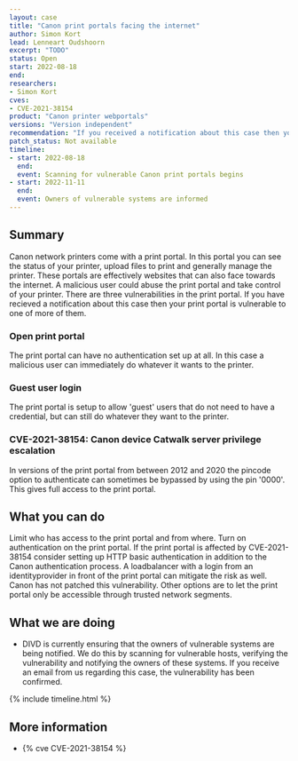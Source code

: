 ```yaml
---
layout: case
title: "Canon print portals facing the internet"
author: Simon Kort
lead: Lenneart Oudshoorn
excerpt: "TODO"
status: Open
start: 2022-08-18
end: 
researchers:
- Simon Kort
cves: 
- CVE-2021-38154
product: "Canon printer webportals"
versions: "Version independent"
recommendation: "If you received a notification about this case then your Canon print portal was detected as having one, or more, of the three vulnerabilities listed below. DIVD recommends to shield Canon print portals from the internet through a proxy, extra login or by not facing the portal towards the internet. Canon does not provide guidance, nor will it fix the CVE that is associated with one of the vulnerabilities."
patch_status: Not available
timeline:
- start: 2022-08-18
  end:
  event: Scanning for vulnerable Canon print portals begins
- start: 2022-11-11
  end:
  event: Owners of vulnerable systems are informed
---
```

    
## Summary
Canon network printers come with a print portal. In this portal you can see the status of your printer, upload files to print and generally manage the printer. These portals are effectively websites that can also face towards the internet. A malicious user could abuse the print portal and take control of your printer. There are three vulnerabilities in the print portal. If you have recieved a notification about this case then your print portal is vulnerable to one of more of them.

### Open print portal
The print portal can have no authentication set up at all. In this case a malicious user can immediately do whatever it wants to the printer.

### Guest user login
The print portal is setup to allow 'guest' users that do not need to have a credential, but can still do whatever they want to the printer.

### CVE-2021-38154: Canon device Catwalk server privilege escalation
In versions of the print portal from between 2012 and 2020 the pincode option to authenticate can sometimes be bypassed by using the pin '0000'. This gives full access to the print portal.

## What you can do
Limit who has access to the print portal and from where. Turn on authentication on the print portal. If the print portal is affected by CVE-2021-38154 consider setting up HTTP basic authentication in addition to the Canon authentication process. A loadbalancer with a login from an identityprovider in front of the print portal can mitigate the risk as well. Canon has not patched this vulnerability. Other options are to let the print portal only be accessible through trusted network segments.

## What we are doing

* DIVD is currently ensuring that the owners of vulnerable systems are being notified. We do this by scanning for vulnerable hosts, verifying the vulnerability and notifying the owners of these systems. If you receive an email from us regarding this case, the vulnerability has been confirmed.

{% include timeline.html %}

## More information

* {% cve CVE-2021-38154 %}